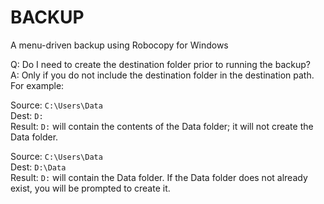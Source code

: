 # BACKUP

A menu-driven backup using Robocopy for Windows

Q: Do I need to create the destination folder prior to running the backup?<br>
A: Only if you do not include the destination folder in the destination path. For example:

Source: `C:\Users\Data`<br>
Dest: `D:`<br>
Result: `D:` will contain the contents of the Data folder; it will not create the Data folder.

Source: `C:\Users\Data`<br>
Dest: `D:\Data`<br>
Result: `D:` will contain the Data folder. If the Data folder does not already exist, you will be prompted to create it.
